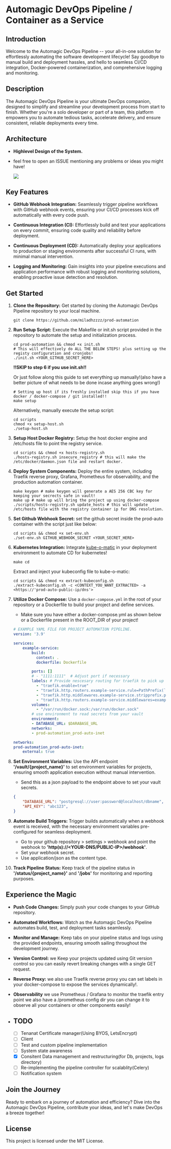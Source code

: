 # Automagic DevOps Pipeline / Container as a Service

## Introduction

Welcome to the Automagic DevOps Pipeline -- your all-in-one solution for effortlessly automating the software development lifecycle! Say goodbye to manual build and deployment hassles, and hello to seamless CI/CD integration, Docker-powered containerization, and comprehensive logging and monitoring.

## Description

The Automagic DevOps Pipeline is your ultimate DevOps companion, designed to simplify and streamline your development process from start to finish. Whether you're a solo developer or part of a team, this platform empowers you to automate tedious tasks, accelerate delivery, and ensure consistent, reliable deployments every time.

## Architecture

* **Highlevel Design of the System.**
* feel free to open an ISSUE mentioning any problems or ideas you might have!

  ![](arch/prod-auto.png)

## Key Features

* **GitHub Webhook Integration:** Seamlessly trigger pipeline workflows with GitHub webhook events, ensuring your CI/CD processes kick off automatically with every code push.
  
* **Continuous Integration (CI):** Effortlessly build and test your applications on every commit, ensuring code quality and reliability before deployment.
  
* **Continuous Deployment (CD):** Automatically deploy your applications to production or staging environments after successful CI runs, with minimal manual intervention.
  
* **Logging and Monitoring:** Gain insights into your pipeline executions and application performance with robust logging and monitoring solutions, enabling proactive issue detection and resolution.
  
## Get Started

1. **Clone the Repository:** Get started by cloning the Automagic DevOps Pipeline repository to your local machine.

    ```shell
    git clone https://github.com/miladhzzzz/prod-automation
    ```

2. **Run Setup Script:** Execute the Makefile or init.sh script provided in the repository to automate the setup and initialization process.

    ```shell
    cd prod-automation && chmod +x init.sh
    # This will effectively do ALL THE BELOW STEPS! plus setting up the registy configuration and cronjobs! 
    ./init.sh <YOUR_GITHUB_SECRET_HERE>
    ```

    **!!SKIP to step 6 if you use init.sh!!**

    Or just follow along this guide to set everything up manually!(also have a better picture of what needs to be done incase anything goes wrong!)

    ```shell
    # Setting up host if its freshly installed skip this if you have docker / docker-compose / git installed!!
    make setup
    ```

    Alternatively, manually execute the setup script:

    ```shell
    cd scripts
    chmod +x setup-host.sh
    ./setup-host.sh
    ```

3. **Setup Host Docker Registry:** Setup the host docker engine and /etc/hosts file to point the registry service.

    ```shell
    cd scripts && chmod +x hosts-registry.sh
    ./hosts-registry.sh insecure_registry # this will make the /etc/docker/daemon.json file and restart docker.
    ````

4. **Deploy System Components:** Deploy the entire system, including Traefik reverse proxy, Grafana, Prometheus for observability, and the production automation container.

    ```shell
    make keygen # make keygen will generate a AES 256 CBC key for keeping your secrects safe in vault!
    make up # make up will bring the project up using docker-compose
    ./scripts/hosts-registry.sh update_hosts # this will update /etc/hosts file with the registry container ip for DNS resolution.
    ```

5. **Set Github Webhook Secret:** set the github secret inside the prod-auto container with the script just like below:

    ```shell
    cd scripts && chmod +x set-env.sh
    ./set-env.sh GITHUB_WEBHOOK_SECRET <YOUR_SECRET_HERE>
    ```

6. **Kubernetes Integration:** Integrate [kube-o-matic](https://github.com/miladhzzzz/kube-o-matic) in your deployment environment to automate CD for kubernetes!

    ```shell
    make cd 
    ```

    Extract and inject your kubeconfig file to kube-o-matic:

    ```shell
    cd scripts && chmod +x extract-kubeconfig.sh
    ./extract-kubeconfig.sh -c <CONTEXT_YOU_WANT_EXTRACTED> -a <https://'prod-auto-public-ip/dns'>
    ```

7. **Utilize Docker Compose:** Use a `docker-compose.yml` in the root of your repository or a Dockerfile to build your project and define services.

    * Make sure you have either a docker-compose.yml as shown below or a Dockerfile present in the ROOT_DIR of your project!

    ```yaml
    # EXAMPLE YAML FILE FOR PROJECT AUTOMATION PIPELINE.
    version: '3.9'

    services:
        example-service:
            build:
              context: .
              dockerfile: Dockerfile

            ports: []
            # - "1111:1111"  # Adjust port if necessary
            labels: # Provide nescesary routing for traefik to pick up and automatically route to your service!
              - "traefik.enable=true"
              - "traefik.http.routers.example-service.rule=PathPrefix(`/api`)"
              - "traefik.http.middlewares.example-service.stripprefix.prefixes=/api"
              - "traefik.http.routers.example-service.middlewares=example-service@docker"
            volumes:
              - "/var/run/docker.sock:/var/run/docker.sock"
            # use environment to read secrets from your vault 
            environment:
            - DATABASE_URL: $DARABASE_URL
            networks:
            - prod-automation_prod-auto-inet

    networks:
    prod-automation_prod-auto-inet:
        external: true

    ```

8. **Set Environment Variables:** Use the API endpoint **'/vault/{project_name}'** to set environment variables for projects, ensuring smooth application execution without manual intervention.

    * Send this as a json payload to the endpoint above to set your vault secrets.

    ```json
    {
        "DATABASE_URL": "postgresql://user:password@localhost/dbname",
        "API_KEY": "abc123", 
    }
    ```

9. **Automate Build Triggers:** Trigger builds automatically when a webhook event is received, with the necessary environment variables pre-configured for seamless deployment.

   * Go to your github repository > settings > webhook and point the webhook to **'http(s)://<YOUR-DNS/PUBLIC-IP>/webhook'**.
   * Set your webhook secret.
   * Use application/json as the content type.

10. **Track Pipeline Status:** Keep track of the pipeline status in **'/status/{project_name}'** and **'/jobs'** for monitoring and reporting purposes.
  
## Experience the Magic

* **Push Code Changes:** Simply push your code changes to your GitHub repository.
  
* **Automated Workflows:** Watch as the Automagic DevOps Pipeline automates build, test, and deployment tasks seamlessly.
  
* **Monitor and Manage:** Keep tabs on your pipeline status and logs using the provided endpoints, ensuring smooth sailing throughout the development journey.

* **Version Control:** we Keep your projects updated using Git version control so you can easily revert breaking changes with a single GET request.

* **Reverse Proxy:** we also use Traefik reverse proxy you can set labels in your docker-compose to expose the services dynamically!.

* **Observability** we use Prometheus / Grafana to monitor the traefik entry point we also have a /prometheus config dir you can change it to observe all your containers or other components easily!

* ## TODO

  * [ ] Tenanat Certificate manager(Using BYOS, LetsEncrypt)
  * [ ] Client
  * [ ] Test and custom pipeline implementation
  * [ ] System state awareness
  * [x] Consitent Data management and restructuring(for Db, projects, logs directory)
  * [ ] Re-implementing the pipeline controller for scalablity(Celery)
  * [ ] Notification system
  
## Join the Journey

Ready to embark on a journey of automation and efficiency? Dive into the Automagic DevOps Pipeline, contribute your ideas, and let's make DevOps a breeze together!

## License

This project is licensed under the MIT License.


